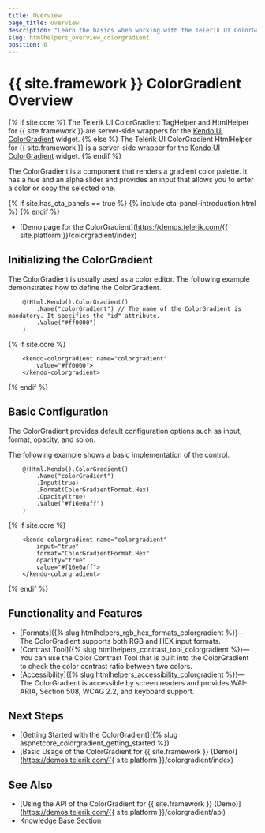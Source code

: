 ```yaml
---
title: Overview
page_title: Overview
description: "Learn the basics when working with the Telerik UI ColorGradient component for {{ site.framework }}."
slug: htmlhelpers_overview_colorgradient
position: 0
---
```


# {{ site.framework }} ColorGradient Overview

{% if site.core %}
The Telerik UI ColorGradient TagHelper and HtmlHelper for {{ site.framework }} are server-side wrappers for the [Kendo UI ColorGradient](https://docs.telerik.com/kendo-ui/controls/colorgradient/overview) widget.
{% else %}
The Telerik UI ColorGradient HtmlHelper for {{ site.framework }} is a server-side wrapper for the [Kendo UI ColorGradient](https://docs.telerik.com/kendo-ui/controls/colorgradient/overview) widget.
{% endif %}

The ColorGradient is a component that renders a gradient color palette. It has a hue and an alpha slider and provides an input that allows you to enter a color or copy the selected one. 

{% if site.has_cta_panels == true %}
{% include cta-panel-introduction.html %}
{% endif %}

* [Demo page for the ColorGradient](https://demos.telerik.com/{{ site.platform }}/colorgradient/index)

## Initializing the ColorGradient

The ColorGradient is usually used as a color editor. The following example demonstrates how to define the ColorGradient.

```HtmlHelper
    @(Html.Kendo().ColorGradient()
        .Name("colorGradient") // The name of the ColorGradient is mandatory. It specifies the "id" attribute.
        .Value("#ff0000")
    )
```
{% if site.core %}
```TagHelper
    <kendo-colorgradient name="colorgradient"
        value="#ff0000">
    </kendo-colorgradient>
```
{% endif %}

## Basic Configuration

The ColorGradient provides default configuration options such as input, format, opacity, and so on.

The following example shows a basic implementation of the control.

```HtmlHelper
    @(Html.Kendo().ColorGradient()
        .Name("colorGradient")
        .Input(true)
        .Format(ColorGradientFormat.Hex)
        .Opacity(true)
        .Value("#f16e0aff")
    )
```
{% if site.core %}
```TagHelper
    <kendo-colorgradient name="colorgradient"
        input="true"
        format="ColorGradientFormat.Hex"
        opacity="true"
        value="#f16e0aff">
    </kendo-colorgradient>
```
{% endif %}

## Functionality and Features

* [Formats]({% slug htmlhelpers_rgb_hex_formats_colorgradient %})—The ColorGradient supports both RGB and HEX input formats. 
* [Contrast Tool]({% slug htmlhelpers_contrast_tool_colorgradient %})—You can use the Color Contrast Tool that is built into the ColorGradient to check the color contrast ratio between two colors.
* [Accessibility]({% slug htmlhelpers_accessibility_colorgradient %})—The ColorGradient is accessible by screen readers and provides WAI-ARIA, Section 508, WCAG 2.2, and keyboard support.

## Next Steps

* [Getting Started with the ColorGradient]({% slug aspnetcore_colorgradient_getting_started %})
* [Basic Usage of the ColorGradient for {{ site.framework }} (Demo)](https://demos.telerik.com/{{ site.platform }}/colorgradient/index)

## See Also

* [Using the API of the ColorGradient for {{ site.framework }} (Demo)](https://demos.telerik.com/{{ site.platform }}/colorgradient/api)
* [Knowledge Base Section](/knowledge-base)
